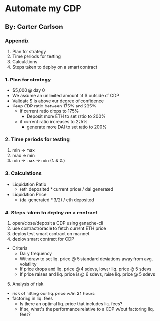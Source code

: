 # Automate my CDP
## By: Carter Carlson

### Appendix
  1. Plan for strategy
  2. Time periods for testing
  3. Calculations
  4. Steps taken to deploy on a smart contract


### 1. Plan for strategy
- $5,000 @ day 0
- We assume an unlimited amount of $ outside of CDP
- Validate $ is above our degree of confidence
- Keep CDP ratio between 175% and 225%
  - if current ratio drops to 175%
    - Deposit more ETH to set ratio to 200%
  - if current ratio increases to 225%
    - generate more DAI to set ratio to 200%



### 2. Time periods for testing
1. min => max
2. max => min
3. min => max => min (1. & 2.)


### 3. Calculations
- Liquidation Ratio
  - (eth deposited * current price) / dai generated
- Liquidation Price
  - (dai generated * 3/2) / eth deposited


### 4. Steps taken to deploy on a contract
1. open/close/deposit a CDP using ganache-cli
2. use contract/oracle to fetch current ETH price
3. deploy test smart contract on mainnet
4. deploy smart contract for CDP
  - Criteria
    - Daily frequency
    - Withdraw to set liq. price @ 5 standard deviations away from avg. volatility
    - If price drops and liq. price @ 4 sdevs, lower liq. price @ 5 sdevs
    - If price raises and liq. price is @ 6 sdevs, raise liq. price @ 5 sdevs
5. Analysis of risk
  - risk of hitting our liq. price w/in 24 hours
  - factoring in liq. fees
    - Is there an optimal liq. price that includes liq. fees?
    - If so, what's the performance relative to a CDP w/out factoring liq. fees?
